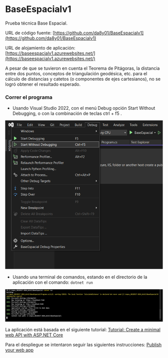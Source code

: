 # BaseEspacialv1
Prueba técnica Base Espacial.

URL de código fuente: [https://github.com/da8y01/BaseEspacialv1](https://github.com/da8y01/BaseEspacialv1)

URL de alojamiento de aplicación: [https://baseespacialv1.azurewebsites.net/](https://baseespacialv1.azurewebsites.net/)

A pesar de que se tuvieron en cuenta el Teorema de Pitágoras, la distancia entre dos puntos, conceptos de triangulación geodésica, etc. para el cálculo de distancias y catetos (o componentes de ejes cartesianos), no se logró obtener el resultado esperado.

### Correr el programa
* Usando Visual Studio 2022, con el menú Debug opción Start Without Debugging, o con la combinación de teclas ctrl + f5 .

![RunVS2022](RunVS2022.png)

* Usando una terminal de comandos, estando en el directorio de la aplicación con el comando: `dotnet run`

![RunTerminal](RunTerminal.png)

La aplicación está basada en el siguiente tutorial: [Tutorial: Create a minimal web API with ASP.NET Core](https://learn.microsoft.com/en-us/aspnet/core/tutorials/min-web-api?view=aspnetcore-6.0&tabs=visual-studio-code)

Para el despliegue se intentaron seguir las siguientes instrucciones: [Publish your web app](https://learn.microsoft.com/en-us/azure/app-service/quickstart-dotnetcore?tabs=net60&pivots=development-environment-vs#publish-your-web-app)

